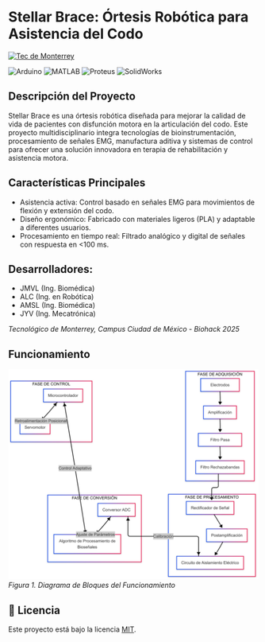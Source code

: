 # Stellar Brace: Órtesis Robótica para Asistencia del Codo

[![Tec de Monterrey](https://img.shields.io/badge/Tec%20de%20Monterrey-0066B3?style=flat-square&logoColor=white)](https://tec.mx/)

![Arduino](https://img.shields.io/badge/Arduino-00979D?style=for-the-badge&logo=arduino&logoColor=white)
![MATLAB](https://img.shields.io/badge/MATLAB-0076A8?style=for-the-badge&logo=mathworks&logoColor=white)
![Proteus](https://img.shields.io/badge/Proteus-00A4E4?style=for-the-badge&logo=https://upload.wikimedia.org/wikipedia/en/5/5a/Proteus_Design_Suite_Atom_Logo.png&logoColor=white)
![SolidWorks](https://img.shields.io/badge/SolidWorks-292929?style=for-the-badge&logo=https://cdn.worldvectorlogo.com/logos/solidworks-logo-1.svg&logoColor=white)

## Descripción del Proyecto
Stellar Brace es una órtesis robótica diseñada para mejorar la calidad de vida de pacientes con disfunción motora en la articulación del codo. Este proyecto multidisciplinario integra tecnologías de bioinstrumentación, procesamiento de señales EMG, manufactura aditiva y sistemas de control para ofrecer una solución innovadora en terapia de rehabilitación y asistencia motora.

## Características Principales
- Asistencia activa: Control basado en señales EMG para movimientos de flexión y extensión del codo.
- Diseño ergonómico: Fabricado con materiales ligeros (PLA) y adaptable a diferentes usuarios.
- Procesamiento en tiempo real: Filtrado analógico y digital de señales con respuesta en <100 ms.

## Desarrolladores:
- JMVL (Ing. Biomédica)
- ALC (Ing. en Robótica)
- AMSL (Ing. Biomédica)
- JYV (Ing. Mecatrónica)

*Tecnológico de Monterrey, Campus Ciudad de México - Biohack 2025*

## Funcionamiento
![StellarBrace](images/DiagramaBloquesCircuito.png)
*Figura 1. Diagrama de Bloques del Funcionamiento*

## 📜 Licencia
Este proyecto está bajo la licencia [MIT](LICENSE).  
